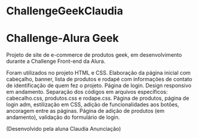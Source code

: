 # ChallengeGeekClaudia
# Challenge-Alura Geek

Projeto de site de e-commerce de produtos geek, em desenvolvimento durante 
a Challenge Front-end da Alura.

Foram utilizados no projeto HTML e CSS.
Elaboração da página inicial com cabeçalho, banner, lista de produtos e rodapé 
com informações de contato de identificação de quem fez o projeto.
Página de login. 
Design responsivo em andamento. 
Separação dos códigos em arquivos específicos: cabecalho.css, produtos.css e rodape.css.
Página de produtos, página de login adm, estilização em CSS, 
adição de funcionalidades aos botões, ancoragem entre as páginas.
Página de adição de produtos (em andamento), validação do formulário de login.

(Desenvolvido pela aluna Claudia Anunciação)
